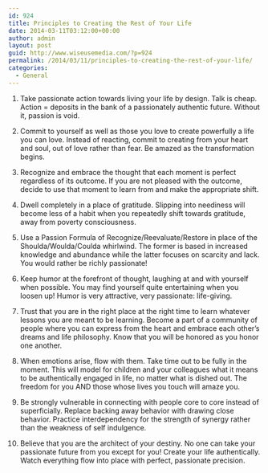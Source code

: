 ```yaml
---
id: 924
title: Principles to Creating the Rest of Your Life
date: 2014-03-11T03:12:00+00:00
author: admin
layout: post
guid: http://www.wiseusemedia.com/?p=924
permalink: /2014/03/11/principles-to-creating-the-rest-of-your-life/
categories:
  - General
---
```

1. Take passionate action towards living your life by design. Talk is cheap. Action = deposits in the bank of a passionately authentic future. Without it, passion is void.

2. Commit to yourself as well as those you love to create powerfully a life you can love. Instead of reacting, commit to creating from your heart and soul, out of love rather than fear. Be amazed as the transformation begins.

3. Recognize and embrace the thought that each moment is perfect regardless of its outcome. If you are not pleased with the outcome, decide to use that moment to learn from and make the appropriate shift.

4. Dwell completely in a place of gratitude. Slipping into neediness will become less of a habit when you repeatedly shift towards gratitude, away from poverty consciousness.

5. Use a Passion Formula of Recognize/Reevaluate/Restore in place of the Shoulda/Woulda/Coulda whirlwind. The former is based in increased knowledge and abundance while the latter focuses on scarcity and lack. You would rather be richly passionate!

6. Keep humor at the forefront of thought, laughing at and with yourself when possible. You may find yourself quite entertaining when you loosen up! Humor is very attractive, very passionate: life-giving.

7. Trust that you are in the right place at the right time to learn whatever lessons you are meant to be learning. Become a part of a community of people where you can express from the heart and embrace each other&#8217;s dreams and life philosophy. Know that you will be honored as you honor one another.

8. When emotions arise, flow with them. Take time out to be fully in the moment. This will model for children and your colleagues what it means to be authentically engaged in life, no matter what is dished out. The freedom for you AND those whose lives you touch will amaze you.

9. Be strongly vulnerable in connecting with people core to core instead of superficially. Replace backing away behavior with drawing close behavior. Practice interdependency for the strength of synergy rather than the weakness of self indulgence.

10. Believe that you are the architect of your destiny. No one can take your passionate future from you except for you! Create your life authentically. Watch everything flow into place with perfect, passionate precision.